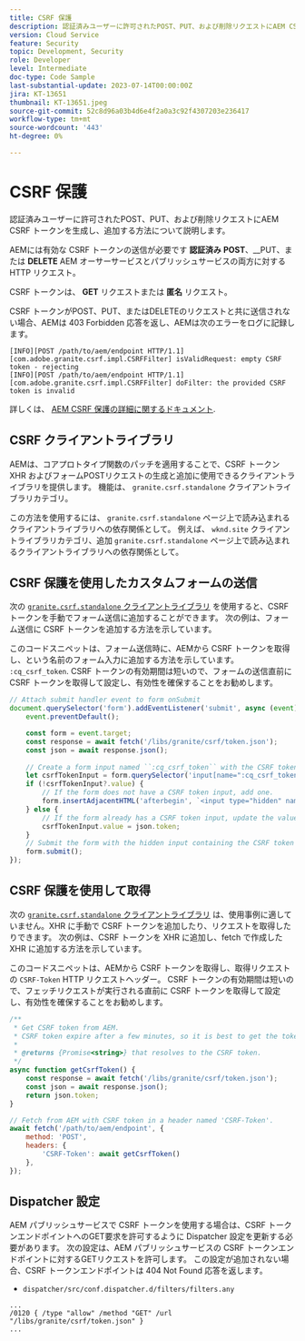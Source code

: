 ```yaml
---
title: CSRF 保護
description: 認証済みユーザーに許可されたPOST、PUT、および削除リクエストにAEM CSRF トークンを生成し、追加する方法について説明します。
version: Cloud Service
feature: Security
topic: Development, Security
role: Developer
level: Intermediate
doc-type: Code Sample
last-substantial-update: 2023-07-14T00:00:00Z
jira: KT-13651
thumbnail: KT-13651.jpeg
source-git-commit: 52c8d96a03b4d6e4f2a0a3c92f4307203e236417
workflow-type: tm+mt
source-wordcount: '443'
ht-degree: 0%

---
```



# CSRF 保護

認証済みユーザーに許可されたPOST、PUT、および削除リクエストにAEM CSRF トークンを生成し、追加する方法について説明します。

AEMには有効な CSRF トークンの送信が必要です __認証済み__ __POST__、__PUT、または __DELETE__ AEM オーサーサービスとパブリッシュサービスの両方に対する HTTP リクエスト。

CSRF トークンは、 __GET__ リクエストまたは __匿名__ リクエスト。

CSRF トークンがPOST、PUT、またはDELETEのリクエストと共に送信されない場合、AEMは 403 Forbidden 応答を返し、AEMは次のエラーをログに記録します。

```log
[INFO][POST /path/to/aem/endpoint HTTP/1.1][com.adobe.granite.csrf.impl.CSRFFilter] isValidRequest: empty CSRF token - rejecting
[INFO][POST /path/to/aem/endpoint HTTP/1.1][com.adobe.granite.csrf.impl.CSRFFilter] doFilter: the provided CSRF token is invalid
```

詳しくは、 [AEM CSRF 保護の詳細に関するドキュメント](https://experienceleague.adobe.com/docs/experience-manager-65/developing/introduction/csrf-protection.html).


## CSRF クライアントライブラリ

AEMは、コアプロトタイプ関数のパッチを適用することで、CSRF トークン XHR およびフォームPOSTリクエストの生成と追加に使用できるクライアントライブラリを提供します。 機能は、 `granite.csrf.standalone` クライアントライブラリカテゴリ。

この方法を使用するには、 `granite.csrf.standalone` ページ上で読み込まれるクライアントライブラリへの依存関係として。 例えば、 `wknd.site` クライアントライブラリカテゴリ、追加 `granite.csrf.standalone` ページ上で読み込まれるクライアントライブラリへの依存関係として。

## CSRF 保護を使用したカスタムフォームの送信

次の [`granite.csrf.standalone` クライアントライブラリ](#csrf-client-library) を使用すると、CSRF トークンを手動でフォーム送信に追加することができます。 次の例は、フォーム送信に CSRF トークンを追加する方法を示しています。

このコードスニペットは、フォーム送信時に、AEMから CSRF トークンを取得し、という名前のフォーム入力に追加する方法を示しています。 `:cq_csrf_token`. CSRF トークンの有効期間は短いので、フォームの送信直前に CSRF トークンを取得して設定し、有効性を確保することをお勧めします。

```javascript
// Attach submit handler event to form onSubmit
document.querySelector('form').addEventListener('submit', async (event) => {
    event.preventDefault();

    const form = event.target;
    const response = await fetch('/libs/granite/csrf/token.json');
    const json = await response.json();
    
    // Create a form input named ``:cq_csrf_token`` with the CSRF token.
    let csrfTokenInput = form.querySelector('input[name=":cq_csrf_token"]');
    if (!csrfTokenInput?.value) {
        // If the form does not have a CSRF token input, add one.
        form.insertAdjacentHTML('afterbegin', `<input type="hidden" name=":cq_csrf_token" value="${json.token}">`);
    } else {
        // If the form already has a CSRF token input, update the value.
        csrfTokenInput.value = json.token;
    }
    // Submit the form with the hidden input containing the CSRF token
    form.submit();
});
```

## CSRF 保護を使用して取得

次の [`granite.csrf.standalone` クライアントライブラリ](#csrf-client-library) は、使用事例に適していません。XHR に手動で CSRF トークンを追加したり、リクエストを取得したりできます。 次の例は、CSRF トークンを XHR に追加し、fetch で作成した XHR に追加する方法を示しています。

このコードスニペットは、AEMから CSRF トークンを取得し、取得リクエストの `CSRF-Token` HTTP リクエストヘッダー。 CSRF トークンの有効期間は短いので、フェッチリクエストが実行される直前に CSRF トークンを取得して設定し、有効性を確保することをお勧めします。

```javascript
/**
 * Get CSRF token from AEM.
 * CSRF token expire after a few minutes, so it is best to get the token before each request.
 * 
 * @returns {Promise<string>} that resolves to the CSRF token.
 */
async function getCsrfToken() {
    const response = await fetch('/libs/granite/csrf/token.json');
    const json = await response.json();
    return json.token;
}

// Fetch from AEM with CSRF token in a header named 'CSRF-Token'.
await fetch('/path/to/aem/endpoint', {
    method: 'POST',
    headers: {
        'CSRF-Token': await getCsrfToken()
    },
});
```

## Dispatcher 設定

AEM パブリッシュサービスで CSRF トークンを使用する場合は、CSRF トークンエンドポイントへのGET要求を許可するように Dispatcher 設定を更新する必要があります。 次の設定は、AEM パブリッシュサービスの CSRF トークンエンドポイントに対するGETリクエストを許可します。 この設定が追加されない場合、CSRF トークンエンドポイントは 404 Not Found 応答を返します。

* `dispatcher/src/conf.dispatcher.d/filters/filters.any`

```
...
/0120 { /type "allow" /method "GET" /url "/libs/granite/csrf/token.json" }
...
```
